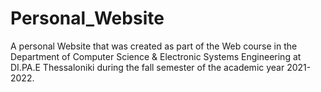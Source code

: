 # Personal_Website
A personal Website that was created as part of the Web course in the Department of Computer Science &amp; Electronic Systems Engineering at DI.PA.E Thessaloniki during the fall semester of the academic year 2021-2022. 
